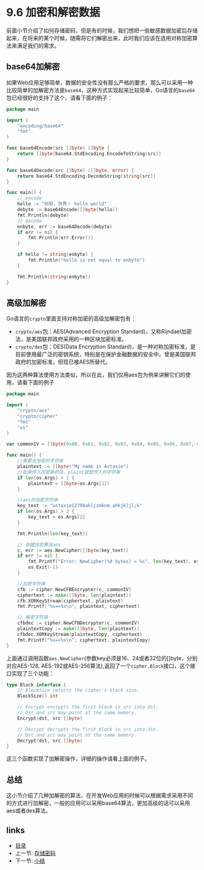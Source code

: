 # 9.6 加密和解密数据

前面小节介绍了如何存储密码，但是有的时候，我们想把一些敏感数据加密后存储起来，在将来的某个时候，随需将它们解密出来，此时我们应该在选用对称加密算法来满足我们的需求。

## base64加解密

如果Web应用足够简单，数据的安全性没有那么严格的要求，那么可以采用一种比较简单的加解密方法是`base64`，这种方式实现起来比较简单，Go语言的`base64`包已经很好的支持了这个，请看下面的例子：

```go
package main

import (
    "encoding/base64"
    "fmt"
)

func base64Encode(src []byte) []byte {
    return []byte(base64.StdEncoding.EncodeToString(src))
}

func base64Decode(src []byte) ([]byte, error) {
    return base64.StdEncoding.DecodeString(string(src))
}

func main() {
    // encode
    hello := "你好，世界！ hello world"
    debyte := base64Encode([]byte(hello))
    fmt.Println(debyte)
    // decode
    enbyte, err := base64Decode(debyte)
    if err != nil {
        fmt.Println(err.Error())
    }

    if hello != string(enbyte) {
        fmt.Println("hello is not equal to enbyte")
    }

    fmt.Println(string(enbyte))
}
```

## 高级加解密

Go语言的`crypto`里面支持对称加密的高级加解密包有：

* `crypto/aes`包：AES\(Advanced Encryption Standard\)，又称Rijndael加密法，是美国联邦政府采用的一种区块加密标准。
* `crypto/des`包：DES\(Data Encryption Standard\)，是一种对称加密标准，是目前使用最广泛的密钥系统，特别是在保护金融数据的安全中。曾是美国联邦政府的加密标准，但现已被AES所替代。

因为这两种算法使用方法类似，所以在此，我们仅用aes包为例来讲解它们的使用，请看下面的例子

```go
package main

import (
    "crypto/aes"
    "crypto/cipher"
    "fmt"
    "os"
)

var commonIV = []byte{0x00, 0x01, 0x02, 0x03, 0x04, 0x05, 0x06, 0x07, 0x08, 0x09, 0x0a, 0x0b, 0x0c, 0x0d, 0x0e, 0x0f}

func main() {
    //需要去加密的字符串
    plaintext := []byte("My name is Astaxie")
    //如果传入加密串的话，plaint就是传入的字符串
    if len(os.Args) > 1 {
        plaintext = []byte(os.Args[1])
    }

    //aes的加密字符串
    key_text := "astaxie12798akljzmknm.ahkjkljl;k"
    if len(os.Args) > 2 {
        key_text = os.Args[2]
    }

    fmt.Println(len(key_text))

    // 创建加密算法aes
    c, err := aes.NewCipher([]byte(key_text))
    if err != nil {
        fmt.Printf("Error: NewCipher(%d bytes) = %s", len(key_text), err)
        os.Exit(-1)
    }

    //加密字符串
    cfb := cipher.NewCFBEncrypter(c, commonIV)
    ciphertext := make([]byte, len(plaintext))
    cfb.XORKeyStream(ciphertext, plaintext)
    fmt.Printf("%s=>%x\n", plaintext, ciphertext)

    // 解密字符串
    cfbdec := cipher.NewCFBDecrypter(c, commonIV)
    plaintextCopy := make([]byte, len(plaintext))
    cfbdec.XORKeyStream(plaintextCopy, ciphertext)
    fmt.Printf("%x=>%s\n", ciphertext, plaintextCopy)
}
```

上面通过调用函数`aes.NewCipher`\(参数key必须是16、24或者32位的\[\]byte，分别对应AES-128, AES-192或AES-256算法\),返回了一个`cipher.Block`接口，这个接口实现了三个功能：

```go
type Block interface {
    // BlockSize returns the cipher's block size.
    BlockSize() int

    // Encrypt encrypts the first block in src into dst.
    // Dst and src may point at the same memory.
    Encrypt(dst, src []byte)

    // Decrypt decrypts the first block in src into dst.
    // Dst and src may point at the same memory.
    Decrypt(dst, src []byte)
}
```

这三个函数实现了加解密操作，详细的操作请看上面的例子。

## 总结

这小节介绍了几种加解密的算法，在开发Web应用的时候可以根据需求采用不同的方式进行加解密，一般的应用可以采用base64算法，更加高级的话可以采用aes或者des算法。

## links

* [目录](https://github.com/7th-heaven/build-web-application-with-golang/tree/606abd586a7270d0e48762cf0454ba0fac330698/zh/preface.md%3E)
* 上一节: [存储密码](https://github.com/7th-heaven/build-web-application-with-golang/tree/606abd586a7270d0e48762cf0454ba0fac330698/zh/09.5.md%3E)
* 下一节: [小结](https://github.com/7th-heaven/build-web-application-with-golang/tree/606abd586a7270d0e48762cf0454ba0fac330698/zh/09.7.md%3E)

